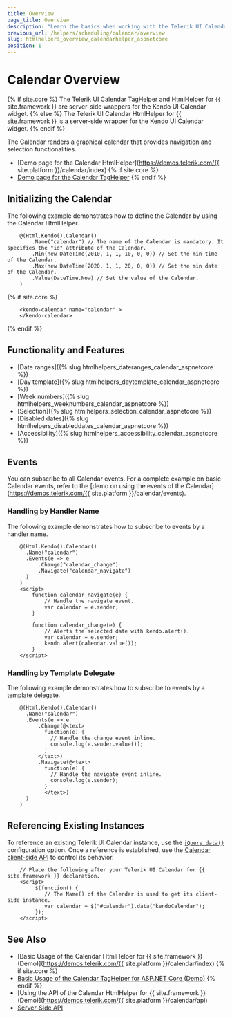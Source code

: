 ```yaml
---
title: Overview
page_title: Overview
description: "Learn the basics when working with the Telerik UI Calendar component for {{ site.framework }}."
previous_url: /helpers/scheduling/calendar/overview
slug: htmlhelpers_overview_calendarhelper_aspnetcore
position: 1
---
```


# Calendar Overview

{% if site.core %}
The Telerik UI Calendar TagHelper and HtmlHelper for {{ site.framework }} are server-side wrappers for the Kendo UI Calendar widget.
{% else %}
The Telerik UI Calendar HtmlHelper for {{ site.framework }} is a server-side wrapper for the Kendo UI Calendar widget.
{% endif %}

The Calendar renders a graphical calendar that provides navigation and selection functionalities.

* [Demo page for the Calendar HtmlHelper](https://demos.telerik.com/{{ site.platform }}/calendar/index)
{% if site.core %}
* [Demo page for the Calendar TagHelper](https://demos.telerik.com/aspnet-core/calendar/tag-helper)
{% endif %}

## Initializing the Calendar

The following example demonstrates how to define the Calendar by using the Calendar HtmlHelper.

```HtmlHelper
    @(Html.Kendo().Calendar()
        .Name("calendar") // The name of the Calendar is mandatory. It specifies the "id" attribute of the Calendar.
        .Min(new DateTime(2010, 1, 1, 10, 0, 0)) // Set the min time of the Calendar.
        .Max(new DateTime(2020, 1, 1, 20, 0, 0)) // Set the min date of the Calendar.
        .Value(DateTime.Now) // Set the value of the Calendar.
    )
```
{% if site.core %}
```TagHelper
    <kendo-calendar name="calendar" >
    </kendo-calendar>
```
{% endif %}


## Functionality and Features

* [Date ranges]({% slug htmlhelpers_dateranges_calendar_aspnetcore %})
* [Day template]({% slug htmlhelpers_daytemplate_calendar_aspnetcore %})
* [Week numbers]({% slug htmlhelpers_weeknumbers_calendar_aspnetcore %})
* [Selection]({% slug htmlhelpers_selection_calendar_aspnetcore %})
* [Disabled dates]({% slug htmlhelpers_disableddates_calendar_aspnetcore %})
* [Accessibility]({% slug htmlhelpers_accessibility_calendar_aspnetcore %})

## Events

You can subscribe to all Calendar events. For a complete example on basic Calendar events, refer to the [demo on using the events of the Calendar](https://demos.telerik.com/{{ site.platform }}/calendar/events).

### Handling by Handler Name

The following example demonstrates how to subscribe to events by a handler name.

```HtmlHelper
    @(Html.Kendo().Calendar()
      .Name("calendar")
      .Events(e => e
          .Change("calendar_change")
          .Navigate("calendar_navigate")
      )
    )
    <script>
        function calendar_navigate(e) {
            // Handle the navigate event.
            var calendar = e.sender;
        }

        function calendar_change(e) {
            // Alerts the selected date with kendo.alert().
            var calendar = e.sender;
            kendo.alert(calendar.value());
        }
    </script>
```

### Handling by Template Delegate

The following example demonstrates how to subscribe to events by a template delegate.

```HtmlHelper
    @(Html.Kendo().Calendar()
      .Name("calendar")
      .Events(e => e
          .Change(@<text>
            function(e) {
              // Handle the change event inline.
              console.log(e.sender.value());
            }
          </text>)
          .Navigate(@<text>
            function(e) {
              // Handle the navigate event inline.
              console.log(e.sender);
            }
            </text>)
      )
    )
```

## Referencing Existing Instances

To reference an existing Telerik UI Calendar instance, use the [`jQuery.data()`](https://api.jquery.com/jQuery.data/) configuration option. Once a reference is established, use the [Calendar client-side API](https://docs.telerik.com/kendo-ui/api/javascript/ui/calendar#methods) to control its behavior.

```
    // Place the following after your Telerik UI Calendar for {{ site.framework }} declaration.
    <script>
         $(function() {
            // The Name() of the Calendar is used to get its client-side instance.
            var calendar = $("#calendar").data("kendoCalendar");
         });
    </script>
```

## See Also

* [Basic Usage of the Calendar HtmlHelper for {{ site.framework }} (Demo)](https://demos.telerik.com/{{ site.platform }}/calendar/index)
{% if site.core %}
* [Basic Usage of the Calendar TagHelper for ASP.NET Core (Demo)](https://demos.telerik.com/aspnet-core/calendar/tag-helper)
{% endif %}
* [Using the API of the Calendar HtmlHelper for {{ site.framework }} (Demo)](https://demos.telerik.com/{{ site.platform }}/calendar/api)
* [Server-Side API](/api/calendar)
